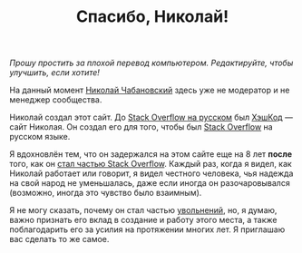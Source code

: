 ﻿---
title: "Спасибо, Николай!"
se.owner.user_id: 176497
se.owner.display_name: "Shog9"
se.owner.link: "https://ru.meta.stackoverflow.com/users/176497/shog9"
se.link: "https://ru.meta.stackoverflow.com/questions/12700/%d0%a1%d0%bf%d0%b0%d1%81%d0%b8%d0%b1%d0%be-%d0%9d%d0%b8%d0%ba%d0%be%d0%bb%d0%b0%d0%b9"
se.question_id: 12700
se.post_type: question
---
<p><em>Прошу простить за плохой перевод компьютером. Редактируйте, чтобы улучшить, если хотите!</em></p>
<p>На данный момент <a href="https://ru.meta.stackoverflow.com/users/6/nicolas-chabanovsky">Николай Чабановский</a> здесь уже не модератор и не менеджер сообщества.</p>
<p>Николай создал этот сайт. До <a href="https://ru.stackoverflow.com/">Stack Overflow на русском</a> был <a href="https://web.archive.org/web/20150328064500/http://hashcode.ru/" rel="nofollow noreferrer">ХэшКод</a> — сайт Николая. Он создал его для того, чтобы был <a href="https://stackoverflow.com/">Stack Overflow</a> на русском языке.</p>
<p>Я вдохновлён тем, что он задержался на этом сайте еще на 8 лет <strong>после</strong> того, как он <a href="https://stackoverflow.blog/2015/06/11/welcome-nicolas-chabanovsky-and-stack-overflow-in-russian/">стал частью Stack Overflow</a>. Каждый раз, когда я видел, как Николай работает или говорит, я видел честного человека, чья надежда на свой народ не уменьшалась, даже если иногда он разочаровывался (возможно, иногда это чувство было взаимным).</p>
<p>Я не могу сказать, почему он стал частью <a href="https://stackoverflow.blog/2023/05/10/a-message-from-prashanth-chandrasekar-ceo-stack-overflow/">увольнений</a>, но, я думаю, важно признать его вклад в создание и работу этого места, а также поблагодарить его за усилия на протяжении многих лет. Я приглашаю вас сделать то же самое.</p>
